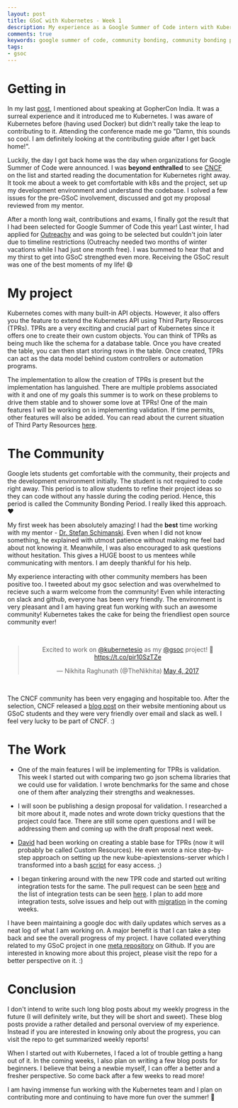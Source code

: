 ```yaml
---
layout: post
title: GSoC with Kubernetes - Week 1
description: My experience as a Google Summer of Code intern with Kubernetes (Cloud Native Computing Foundation). Week 1 - Community Bonding Period.
comments: true
keywords: google summer of code, community bonding, community bonding period, gsoc, soc, summer of code, nikhita raghunath, vjti, kubernetes, cncf, cloud native computing foundation, k8s, nikhita, week 1, experience, third party resources, tpr, tprs
tags:
- gsoc
---
```


# Getting in

In my last [post](https://nikhita.github.io/experience-gophercon-india), I mentioned about speaking at GopherCon India. It was a surreal experience and it introduced me to Kubernetes. I was aware of Kubernetes before (having used Docker) but didn't really take the leap to contributing to it. Attending the conference made me go "Damn, this sounds so cool. I am definitely looking at the contributing guide after I get back home!".

Luckily, the day I got back home was the day when organizations for Google Summer of Code were announced. I was **beyond enthralled** to see [CNCF](https://github.com/cncf/soc) on the list and started reading the documentation for Kubernetes right away. It took me about a week to get comfortable with k8s and the project, set up my development environment and understand the codebase. I solved a few issues for the pre-GSoC involvement, discussed and got my proposal reviewed from my mentor.

After a month long wait, contributions and exams, I finally got the result that I had been selected for Google Summer of Code this year! Last winter, I had applied for [Outreachy](https://wiki.gnome.org/Outreachy) and was going to be selected but couldn't join later due to timeline restrictions (Outreachy needed two months of winter vacations while I had just one month free). I was bummed to hear that and my thirst to get into GSoC strengthed even more. Receiving the GSoC result was one of the best moments of my life!   :smile:

# My project

Kubernetes comes with many built-in API objects. However, it also offers you the feature to extend the Kubernetes API using Third Party Resources (TPRs). TPRs are a very exciting and crucial part of Kubernetes since it offers one to create their own custom objects. You can think of TPRs as being much like the schema for a database table. Once you have created the table, you can then start storing rows in the table. Once created, TPRs can act as the data model behind custom controllers or automation programs.

The implementation to allow the creation of TPRs is present but the implementation has languished. There are multiple problems associated with it and one of my goals this summer is to work on these problems to drive them stable and to shower some love at TPRs! One of the main features I will be working on is implementing validation. If time permits, other features will also be added. You can read about the current situation of Third Party Resources [here](https://github.com/kubernetes/features/issues/95).

# The Community

Google lets students get comfortable with the community, their projects and the development environment initially. The student is not required to code right away. This period is to allow students to refine their project ideas so they can code without any hassle during the coding period. Hence, this period is called the Community Bonding Period. I really liked this approach. :heart:

My first week has been absolutely amazing! I had the **best** time working with my mentor - [Dr. Stefan Schimanski](https://github.com/sttts). Even when I did not know something, he explained with utmost patience without making me feel bad about not knowing it. Meanwhile, I was also encouraged to ask questions without hesitation. This gives a HUGE boost to us mentees while communicating with mentors. I am deeply thankful for his help.

My experience interacting with other community members has been positive too. I tweeted about my gsoc selection and was overwhelmed to recieve such a warm welcome from the community! Even while interacting on slack and github, everyone has been very friendly. The environment is very pleasant and I am having great fun working with such an awesome community! Kubernetes takes the cake for being the friendliest open source community ever!

<br>

<div align="center">
<blockquote class="twitter-tweet" data-lang="en"><p lang="en" dir="ltr">Excited to work on <a href="https://twitter.com/kubernetesio">@kubernetesio</a> as my <a href="https://twitter.com/gsoc">@gsoc</a> project! 🎉 <a href="https://t.co/pir10SzTZe">https://t.co/pir10SzTZe</a></p>&mdash; Nikhita Raghunath (@TheNikhita) <a href="https://twitter.com/TheNikhita/status/860238784205606912">May 4, 2017</a></blockquote>
<script async src="//platform.twitter.com/widgets.js" charset="utf-8"></script>
</div>

<br>

The CNCF community has been very engaging and hospitable too. After the selection, CNCF released a [blog post](https://www.cncf.io/blog/2017/05/04/cncf-brings-kubernetes-coredns-opentracing-prometheus-google-summer-code-2017/) on their website mentioning about us GSoC students and they were very friendly over email and slack as well. I feel very lucky to be part of CNCF. :)

# The Work

 * One of the main features I will be implementing for TPRs is validation. This week I started out with comparing two go json schema libraries that we could use for validation. I wrote benchmarks for the same and chose one of them after analyzing their strengths and weaknesses.

* I will soon be publishing a design proposal for validation. I researched a bit more about it, made notes and wrote down tricky questions that the project could face. There are still some open questions and I will be addressing them and coming up with the draft proposal next week.

* [David](https://github.com/deads2k) had been working on creating a stable base for TPRs (now it will probably be called Custom Resources). He even wrote a nice step-by-step approach on setting up the new kube-apiextensions-server which I transformed into a bash [script](https://github.com/nikhita/gsoc-meta-k8s/blob/master/notes/set-kube-apiextensions-server.sh) for easy access. ;)

* I began tinkering around with the new TPR code and started out writing integration tests for the same. The pull request can be seen [here](https://github.com/kubernetes/kubernetes/pull/45721) and the list of integration tests can be seen [here](https://github.com/kubernetes/kubernetes/issues/45511). I plan to add more integration tests, solve issues and help out with [migration](https://github.com/kubernetes/kubernetes/issues/45728) in the coming weeks.

I have been maintaining a google doc with daily updates which serves as a neat log of what I am working on. A major benefit is that I can take a step back and see the overall progress of my project. I have collated everything related to my GSoC project in one [meta repository](https://github.com/nikhita/gsoc-meta-k8s) on Github. If you are interested in knowing more about this project, please visit the repo for a better perspective on it. :)

# Conclusion

I don't intend to write such long blog posts about my weekly progress in the future (I will definitely write, but they will be short and sweet). These blog posts provide a rather detailed and personal overview of my experience. Instead if you are interested in knowing only about the progress, you can visit the repo to get summarized weekly reports!

When I started out with Kubernetes, I faced a lot of trouble getting a hang out of it. In the coming weeks, I also plan on writing a few blog posts for beginners. I believe that being a newbie myself, I can offer a better and a fresher perspective. So come back after a few weeks to read more!

I am having immense fun working with the Kubernetes team and I plan on contributing more and continuing to have more fun over the summer! :tada:




